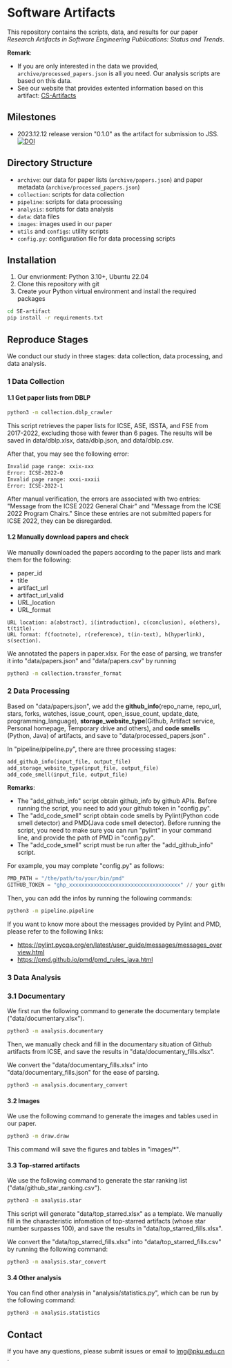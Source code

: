# Software Artifacts

This repository contains the scripts, data, and results for our paper *Research Artifacts in Software Engineering Publications: Status and Trends*. 

**Remark**: 
- If you are only interested in the data we provided, `archive/processed_papers.json` is all you need. Our analysis scripts are based on this data.
- See our website that provides extented information based on this artifact: [CS-Artifacts](http://ra.bdware.cn/)

## Milestones
- 2023.12.12 release version "0.1.0" as the artifact for submission to JSS. [![DOI](https://zenodo.org/badge/729880425.svg)](https://zenodo.org/doi/10.5281/zenodo.10365503)


## Directory Structure

- `archive`: our data for paper lists (`archive/papers.json`) and paper metadata (`archive/processed_papers.json`)
- `collection`: scripts for data collection
- `pipeline`: scripts for data processing
- `analysis`: scripts for data analysis
- `data`: data files
- `images`: images used in our paper
- `utils` and `configs`: utility scripts
- `config.py`: configuration file for data processing scripts

## Installation

1. Our envrionment: Python 3.10+, Ubuntu 22.04
2. Clone this repository with git
3. Create your Python virtual environment and install the required packages

```bash
cd SE-artifact
pip install -r requirements.txt
```

## Reproduce Stages

We conduct our study in three stages: data collection, data processing, and data analysis.

### 1 Data Collection

#### 1.1 Get paper lists from DBLP

```bash
python3 -m collection.dblp_crawler
```

This script retrieves the paper lists for ICSE, ASE, ISSTA, and FSE from 2017-2022, excluding those with fewer than 6 pages.
The results will be saved in data/dblp.xlsx, data/dblp.json, and data/dblp.csv.

After that, you may see the following error:

```bash
Invalid page range: xxix-xxx
Error: ICSE-2022-0
Invalid page range: xxxi-xxxii
Error: ICSE-2022-1
```

After manual verification, the errors are associated with two entries: "Message from the ICSE 2022 General Chair" and "Message from the ICSE 2022 Program Chairs." Since these entries are not submitted papers for ICSE 2022, they can be disregarded.

#### 1.2 Manually download papers and check

We manually downloaded the papers according to the paper lists and mark them for the following:

- paper_id
- title
- artifact_url
- artifact_url_valid
- URL_location
- URL_format

```
URL location: a(abstract), i(introduction), c(conclusion), o(others), t(title). 
URL format: f(footnote), r(reference), t(in-text), h(hyperlink), s(section). 
```

We annotated the papers in paper.xlsx.
For the ease of parsing, we transfer it into "data/papers.json" and "data/papers.csv" by running

```bash
python3 -m collection.transfer_format
```

### 2 Data Processing

Based on "data/papers.json", we add the **github_info**(repo_name, repo_url, stars, forks, watches, issue_count, open_issue_count, update_date, programming_language), **storage_website_type**(Github, Artifact service, Personal homepage, Temporary drive and others), and **code smells** (Python, Java) of artifacts, and save to "data/processed_papers.json" .

In "pipeline/pipeline.py", there are three processing stages:

```python
add_github_info(input_file, output_file)
add_storage_website_type(input_file, output_file)
add_code_smell(input_file, output_file)
```

**Remarks**:

- The "add_github_info" script obtain github_info by github APIs. Before running the script, you need to add your github token in "config.py".
- The "add_code_smell" script obtain code smells by Pylint(Python code smell detector) and PMD(Java code smell detector). Before running the script, you need to make sure you can run "pylint" in your command line, and provide the path of PMD in "config.py".
- The "add_code_smell" script must be run after the "add_github_info" script.

For example, you may complete "config.py" as follows:

```python
PMD_PATH = "/the/path/to/your/bin/pmd"
GITHUB_TOKEN = "ghp_xxxxxxxxxxxxxxxxxxxxxxxxxxxxxxxxxxxx" // your github token
```

Then, you can add the infos by running the following commands:

```bash
python3 -m pipeline.pipeline
```

If you want to know more about the messages provided by Pylint and PMD, please refer to the following links:

- https://pylint.pycqa.org/en/latest/user_guide/messages/messages_overview.html
- https://pmd.github.io/pmd/pmd_rules_java.html

### 3 Data Analysis

### 3.1 Documentary

We first run the following command to generate the documentary template ("data/documentary.xlsx").

```bash
python3 -m analysis.documentary
```

Then, we manually check and fill in the documentary situation of Github artifacts from ICSE, and save the results in "data/documentary_fills.xlsx".

We convert the "data/documentary_fills.xlsx" into "data/documentary_fills.json" for the ease of parsing.

```bash
python3 -m analysis.documentary_convert
```

#### 3.2 Images

We use the following command to generate the images and tables used in our paper.

```bash
python3 -m draw.draw
```

This command will save the figures and tables in "images/*".

#### 3.3 Top-starred artifacts

We use the following command to generate the star ranking list ("data/github_star_ranking.csv").

```bash
python3 -m analysis.star
```

This script will generate "data/top_starred.xlsx" as a template. 
We manually fill in the characteristic infomation of top-starred artifacts (whose star number surpasses 100), and save the results in "data/top_starred_fills.xlsx".

We convert the "data/top_starred_fills.xlsx" into "data/top_starred_fills.csv" by running the following command:

```bash
python3 -m analysis.star_convert
```

#### 3.4 Other analysis

You can find other analysis in "analysis/statistics.py", which can be run by the following command:

```bash
python3 -m analysis.statistics
```


## Contact

If you have any questions, please submit issues or email to [lmg@pku.edu.cn](lmg@pku.edu.cn) .